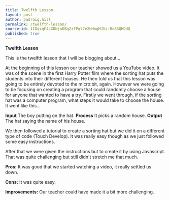 ```yaml
---
title: Twelfth Lesson
layout: post
author: padraig.hill
permalink: /twelfth-lesson/
source-id: 1IDqzqF4LXDNjnKBqZzfPq77e2NHngMJVs-Rx8SQHDdQ
published: true
---
```

**Twelfth Lesson**

This is the twelfth lesson that I will be blogging about…

At the beginning of this lesson our teacher showed us a YouTube video. It was of the scene in the first Harry Potter film where the sorting hat puts the students into their different houses. He then told us that this lesson was going to be entirely devoted to the micro:bit, again. However we were going to be focusing on creating a program that could randomly choose a house for anyone that wanted to have a try. Firstly we went through, if the sorting hat was a computer program, what steps it would take to choose the house. It went like this…

**Input**			The boy putting on the hat.**Process**		It picks a random house.**Output**		The hat saying the name of his house.

We then followed a tutorial to create a sorting hat but we did it on a different type of code (Touch Develop). It was really easy though as we just followed some easy instructions.

After that we were given the instructions but to create it by using Javascript. That was quite challenging but still didn't stretch me that much.

**Pros:** It was good that we started watching a video, it really settled us down.

**Cons:** It was quite easy.

**Improvements:** Our teacher could have made it a bit more challenging.


